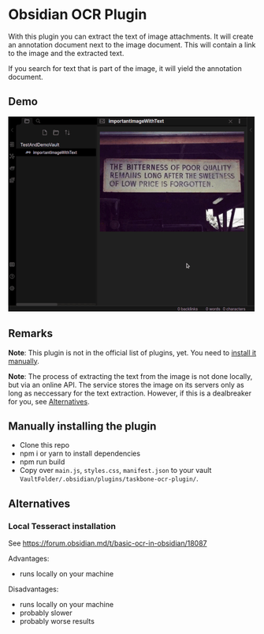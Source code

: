 # Obsidian OCR Plugin

With this plugin you can extract the text of image attachments. It will create an annotation document next to the image document. This will contain a link to the image and the extracted text.

If you search for text that is part of the image, it will yield the annotation document.

## Demo
![](demo.gif)

## Remarks
**Note**: This plugin is not in the official list of plugins, yet. You need to [install it manually](#Manually-installing-the-plugin).

**Note**: The process of extracting the text from the image is not done locally, but via an online API. The service stores the image on its servers only as long as neccessary for the text extraction. However, if this is a dealbreaker for you, see [Alternatives](#Alternatives).

## Manually installing the plugin

- Clone this repo
- npm i or yarn to install dependencies
- npm run build
- Copy over `main.js`, `styles.css`, `manifest.json` to your vault `VaultFolder/.obsidian/plugins/taskbone-ocr-plugin/`.

## Alternatives
### Local Tesseract installation
See https://forum.obsidian.md/t/basic-ocr-in-obsidian/18087

Advantages:
* runs locally on your machine

Disadvantages:
* runs locally on your machine
* probably slower
* probably worse results
